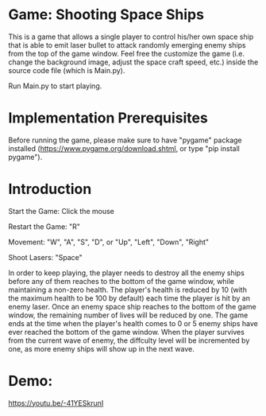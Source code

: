 # Game: Shooting Space Ships

This is a game that allows a single player to control his/her own space ship that is able to emit laser bullet to attack randomly emerging enemy ships from the top of the game window. Feel free the customize the game (i.e. change the background image, adjust the space craft speed, etc.) inside the source code file (which is Main.py).

Run Main.py to start playing.

# Implementation Prerequisites

Before running the game, please make sure to have "pygame" package installed (https://www.pygame.org/download.shtml, or type "pip install pygame").

# Introduction

Start the Game: Click the mouse

Restart the Game: "R"

Movement: "W", "A", "S", "D", or "Up", "Left", "Down", "Right"

Shoot Lasers: "Space"

In order to keep playing, the player needs to destroy all the enemy ships before any of them reaches to the bottom of the game window, while maintaining a non-zero health. The player's health is reduced by 10 (with the maximum health to be 100 by default) each time the player is hit by an enemy laser. Once an enemy space ship reaches to the bottom of the game window, the remaining number of lives will be reduced by one. The game ends at the time when the player's health comes to 0 or 5 enemy ships have ever reached the bottom of the game window. When the player survives from the current wave of enemy, the diffculty level will be incremented by one, as more enemy ships will show up in the next wave.

# Demo:
https://youtu.be/-41YESkrunI

